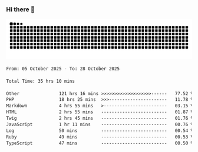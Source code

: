 ### Hi there 👋
<picture>
  <source media="(prefers-color-scheme: dark)" srcset="https://raw.githubusercontent.com/skyhhjmk/skyhhjmk/output/github-contribution-grid-snake-dark.svg">
  <source media="(prefers-color-scheme: light)" srcset="https://raw.githubusercontent.com/skyhhjmk/skyhhjmk/output/github-contribution-grid-snake.svg">
  <img alt="github contribution grid snake animation" src="https://raw.githubusercontent.com/skyhhjmk/skyhhjmk/output/github-contribution-grid-snake.svg">
</picture>

<!--START_SECTION:waka-->

```txt
From: 05 October 2025 - To: 28 October 2025

Total Time: 35 hrs 10 mins

Other               121 hrs 16 mins >>>>>>>>>>>>>>>>>>>------   77.52 %
PHP                 18 hrs 25 mins  >>>----------------------   11.78 %
Markdown            4 hrs 55 mins   >------------------------   03.15 %
HTML                2 hrs 55 mins   -------------------------   01.87 %
Twig                2 hrs 45 mins   -------------------------   01.76 %
JavaScript          1 hr 11 mins    -------------------------   00.76 %
Log                 50 mins         -------------------------   00.54 %
Ruby                49 mins         -------------------------   00.53 %
TypeScript          47 mins         -------------------------   00.50 %
```

<!--END_SECTION:waka-->
